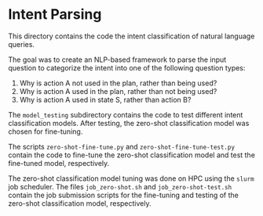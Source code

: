 # Intent Parsing

This directory contains the code the intent classification of natural language queries.

The goal was to create an NLP-based framework to parse the input question to categorize the intent into one of the following question types:
1. Why is action A not used in the plan, rather than being used?
2. Why is action A used in the plan, rather than not being used?
3. Why is action A used in state S, rather than action B?

The `model_testing` subdirectory contains the code to test different intent classification models. After testing, the zero-shot classification model was chosen for fine-tuning.

The scripts `zero-shot-fine-tune.py` and `zero-shot-fine-tune-test.py` contain the code to fine-tune the zero-shot classification model and test the fine-tuned model, respectively.

The zero-shot classification model tuning was done on HPC using the `slurm` job scheduler. The files `job_zero-shot.sh` and `job_zero-shot-test.sh` contain the job submission scripts for the fine-tuning and testing of the zero-shot classification model, respectively.

